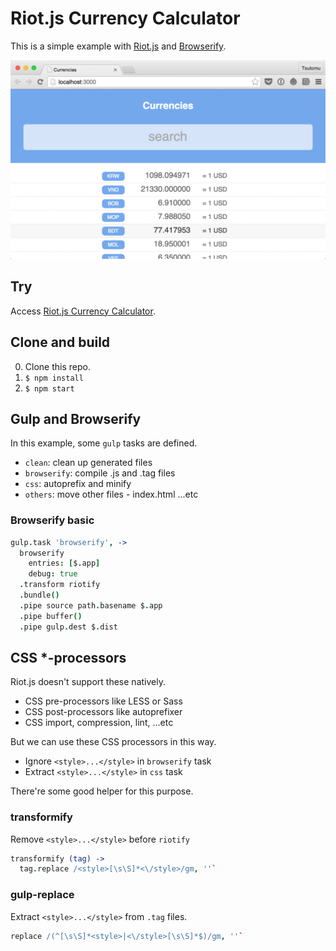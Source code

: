 # Riot.js Currency Calculator

This is a simple example with [Riot.js](https://muut.com/riotjs/) and [Browserify](http://browserify.org/).

![Screenshot](screenshot.png)

## Try

Access [Riot.js Currency Calculator](http://cognitom.github.io/riotjs-currency-calculator/).

## Clone and build

0. Clone this repo.
0. `$ npm install`
0. `$ npm start`

## Gulp and Browserify

In this example, some `gulp` tasks are defined.

- `clean`: clean up generated files
- `browserify`: compile .js and .tag files
- `css`: autoprefix and minify
- `others`: move other files - index.html ...etc

### Browserify basic

```coffeescript
gulp.task 'browserify', ->
  browserify
    entries: [$.app]
    debug: true
  .transform riotify
  .bundle()
  .pipe source path.basename $.app
  .pipe buffer()
  .pipe gulp.dest $.dist
```

## CSS *-processors

Riot.js doesn't support these natively.

- CSS pre-processors like LESS or Sass
- CSS post-processors like autoprefixer
- CSS import, compression, lint, ...etc

But we can use these CSS processors in this way. 

- Ignore `<style>...</style>` in `browserify` task
- Extract `<style>...</style>` in `css` task

There're some good helper for this purpose.

### transformify

Remove `<style>...</style>` before `riotify`

```coffeescript
transformify (tag) ->
  tag.replace /<style>[\s\S]*<\/style>/gm, ''`
```

### gulp-replace

Extract `<style>...</style>` from `.tag` files.

```coffeescript
replace /(^[\s\S]*<style>|<\/style>[\s\S]*$)/gm, ''`
```

